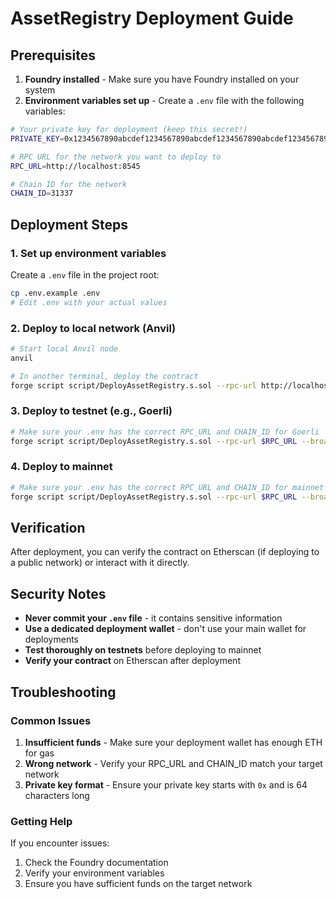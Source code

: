 # AssetRegistry Deployment Guide

## Prerequisites

1. **Foundry installed** - Make sure you have Foundry installed on your system
2. **Environment variables set up** - Create a `.env` file with the following variables:

```bash
# Your private key for deployment (keep this secret!)
PRIVATE_KEY=0x1234567890abcdef1234567890abcdef1234567890abcdef1234567890abcdef

# RPC URL for the network you want to deploy to
RPC_URL=http://localhost:8545

# Chain ID for the network
CHAIN_ID=31337
```

## Deployment Steps

### 1. Set up environment variables

Create a `.env` file in the project root:

```bash
cp .env.example .env
# Edit .env with your actual values
```

### 2. Deploy to local network (Anvil)

```bash
# Start local Anvil node
anvil

# In another terminal, deploy the contract
forge script script/DeployAssetRegistry.s.sol --rpc-url http://localhost:8545 --broadcast
```

### 3. Deploy to testnet (e.g., Goerli)

```bash
# Make sure your .env has the correct RPC_URL and CHAIN_ID for Goerli
forge script script/DeployAssetRegistry.s.sol --rpc-url $RPC_URL --broadcast --verify
```

### 4. Deploy to mainnet

```bash
# Make sure your .env has the correct RPC_URL and CHAIN_ID for mainnet
forge script script/DeployAssetRegistry.s.sol --rpc-url $RPC_URL --broadcast --verify
```

## Verification

After deployment, you can verify the contract on Etherscan (if deploying to a public network) or interact with it directly.

## Security Notes

- **Never commit your `.env` file** - it contains sensitive information
- **Use a dedicated deployment wallet** - don't use your main wallet for deployments
- **Test thoroughly on testnets** before deploying to mainnet
- **Verify your contract** on Etherscan after deployment

## Troubleshooting

### Common Issues

1. **Insufficient funds** - Make sure your deployment wallet has enough ETH for gas
2. **Wrong network** - Verify your RPC_URL and CHAIN_ID match your target network
3. **Private key format** - Ensure your private key starts with `0x` and is 64 characters long

### Getting Help

If you encounter issues:
1. Check the Foundry documentation
2. Verify your environment variables
3. Ensure you have sufficient funds on the target network 